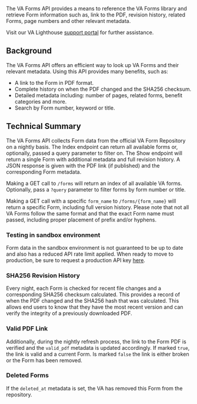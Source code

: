 The VA Forms API provides a means to reference the VA Forms library and retrieve Form information such as, link to the PDF, revision history, related Forms, page numbers
and other relevant metadata.

Visit our VA Lighthouse [support portal](https://developer.va.gov/support) for further assistance.

## Background
The VA Forms API offers an efficient way to look up VA Forms and their relevant metadata. Using this API provides many benefits, such as:
- A link to the Form in PDF format.
- Complete history on when the PDF changed and the SHA256 checksum.
- Detailed metadata including: number of pages, related forms, benefit categories and more.
- Search by Form number, keyword or title.

## Technical Summary

The VA Forms API collects Form data from the official VA Form Repository on a nightly basis. The Index endpoint can return all available forms
or, optionally, passed a query parameter to filter on. The Show endpoint will return a single Form with additional metadata and full revision history.
A JSON response is given with the PDF link (if published) and the corresponding Form metadata.

Making a GET call to `/forms` will return an index of all available VA forms. Optionally, pass a `?query` parameter to filter forms by form number or title.

Making a GET call with a specific `form_name` to `/forms/{form_name}` will return a specific Form, including full version history. Please note that not all 
VA Forms follow the same format and that the exact Form name must passed, including proper placement of prefix and/or hyphens.  

### Testing in sandbox environment
Form data in the sandbox environment is not guaranteed to be up to date and also has a reduced API rate limit applied. When ready to move to production, be sure
to request a production API key [here](https://developer.va.gov/go-live).

### SHA256 Revision History
Every night, each Form is checked for recent file changes and a corresponding SHA256 checksum calculated. This provides a record of when the PDF changed and
the SHA256 hash that was calculated. This allows end users to know that they have the most recent version and can verify the integrity of a previously 
downloaded PDF.

### Valid PDF Link
Additionally, during the nightly refresh process, the link to the Form PDF is verified and the `valid_pdf` metadata is updated accordingly. If marked `true`, the link 
is valid and a current Form. Is marked `false` the link is either broken or the Form has been removed.

### Deleted Forms
If the `deleted_at` metadata is set, the VA has removed this Form from the repository.
